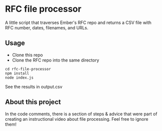 # RFC file processor

A little script that traverses Ember's RFC repo and returns a CSV file with RFC
number, dates, filenames, and URLs.

## Usage

- Clone this repo
- Clone the RFC repo into the same directory

```
cd rfc-file-processor
npm install
node index.js
```

See the results in output.csv

## About this project

In the code comments, there is a section of steps & advice that were
part of creating an instructional video about
file processing. Feel free to ignore them!